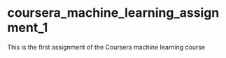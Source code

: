# coursera_machine_learning_assignment_1
This is the first assignment of the Coursera machine learning course

